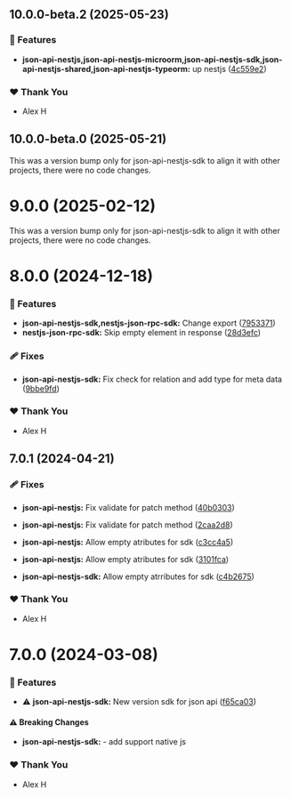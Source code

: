 ## 10.0.0-beta.2 (2025-05-23)

### 🚀 Features

- **json-api-nestjs,json-api-nestjs-microorm,json-api-nestjs-sdk,json-api-nestjs-shared,json-api-nestjs-typeorm:** up nestjs ([4c559e2](https://github.com/klerick/nestjs-json-api/commit/4c559e2))

### ❤️ Thank You

- Alex H

## 10.0.0-beta.0 (2025-05-21)

This was a version bump only for json-api-nestjs-sdk to align it with other projects, there were no code changes.

# 9.0.0 (2025-02-12)

This was a version bump only for json-api-nestjs-sdk to align it with other projects, there were no code changes.

# 8.0.0 (2024-12-18)

### 🚀 Features

- **json-api-nestjs-sdk,nestjs-json-rpc-sdk:** Change export ([7953371](https://github.com/klerick/nestjs-json-api/commit/7953371))
- **nestjs-json-rpc-sdk:** Skip empty element in response ([28d3efc](https://github.com/klerick/nestjs-json-api/commit/28d3efc))

### 🩹 Fixes

- **json-api-nestjs-sdk:** Fix check for relation and add type for meta data ([9bbe9fd](https://github.com/klerick/nestjs-json-api/commit/9bbe9fd))

### ❤️ Thank You

- Alex H

## 7.0.1 (2024-04-21)


### 🩹 Fixes

- **json-api-nestjs:** Fix validate for patch method ([40b0303](https://github.com/klerick/nestjs-json-api/commit/40b0303))

- **json-api-nestjs:** Fix validate for patch method ([2caa2d8](https://github.com/klerick/nestjs-json-api/commit/2caa2d8))

- **json-api-nestjs:** Allow empty atributes for sdk ([c3cc4a5](https://github.com/klerick/nestjs-json-api/commit/c3cc4a5))

- **json-api-nestjs:** Allow empty atributes for sdk ([3101fca](https://github.com/klerick/nestjs-json-api/commit/3101fca))

- **json-api-nestjs-sdk:** Allow empty atrributes for sdk ([c4b2675](https://github.com/klerick/nestjs-json-api/commit/c4b2675))


### ❤️  Thank You

- Alex H

# 7.0.0 (2024-03-08)


### 🚀 Features

- ⚠️  **json-api-nestjs-sdk:** New version sdk for json api ([f65ca03](https://github.com/klerick/nestjs-json-api/commit/f65ca03))


#### ⚠️  Breaking Changes

- **json-api-nestjs-sdk:** - add support native js

### ❤️  Thank You

- Alex H